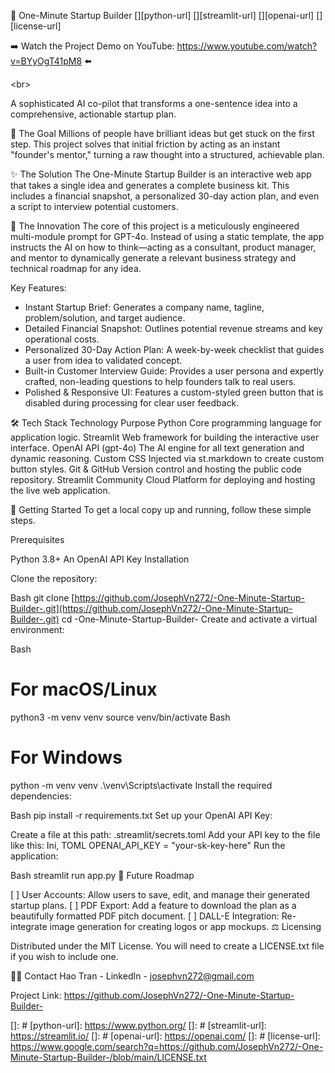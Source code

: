 🚀 One-Minute Startup Builder
[][python-url]
[][streamlit-url]
[][openai-url]
[][license-url]

➡️ Watch the Project Demo on YouTube: https://www.youtube.com/watch?v=BYyOgT41pM8 ⬅️

&lt;br>

A sophisticated AI co-pilot that transforms a one-sentence idea into a comprehensive, actionable startup plan.

🎯 The Goal
Millions of people have brilliant ideas but get stuck on the first step. This project solves that initial friction by acting as an instant "founder's mentor," turning a raw thought into a structured, achievable plan.

✨ The Solution
The One-Minute Startup Builder is an interactive web app that takes a single idea and generates a complete business kit. This includes a financial snapshot, a personalized 30-day action plan, and even a script to interview potential customers.

🧠 The Innovation
The core of this project is a meticulously engineered multi-module prompt for GPT-4o. Instead of using a static template, the app instructs the AI on how to think—acting as a consultant, product manager, and mentor to dynamically generate a relevant business strategy and technical roadmap for any idea.

Key Features:

- Instant Startup Brief: Generates a company name, tagline, problem/solution, and target audience.
- Detailed Financial Snapshot: Outlines potential revenue streams and key operational costs.
- Personalized 30-Day Action Plan: A week-by-week checklist that guides a user from idea to validated concept.
- Built-in Customer Interview Guide: Provides a user persona and expertly crafted, non-leading questions to help founders talk to real users.
- Polished & Responsive UI: Features a custom-styled green button that is disabled during processing for clear user feedback.

🛠️ Tech Stack
Technology	Purpose
Python	Core programming language for application logic.
Streamlit	Web framework for building the interactive user interface.
OpenAI API (gpt-4o)	The AI engine for all text generation and dynamic reasoning.
Custom CSS	Injected via st.markdown to create custom button styles.
Git & GitHub	Version control and hosting the public code repository.
Streamlit Community Cloud	Platform for deploying and hosting the live web application.

🚀 Getting Started
To get a local copy up and running, follow these simple steps.

Prerequisites

Python 3.8+
An OpenAI API Key
Installation

Clone the repository:

Bash
git clone [https://github.com/JosephVn272/-One-Minute-Startup-Builder-.git](https://github.com/JosephVn272/-One-Minute-Startup-Builder-.git)
cd -One-Minute-Startup-Builder-
 Create and activate a virtual environment:

Bash
# For macOS/Linux
python3 -m venv venv
source venv/bin/activate
Bash
# For Windows
python -m venv venv
.\venv\Scripts\activate
 Install the required dependencies:

Bash
pip install -r requirements.txt
 Set up your OpenAI API Key:

Create a file at this path: .streamlit/secrets.toml
Add your API key to the file like this:
Ini, TOML
OPENAI_API_KEY = "your-sk-key-here"
 Run the application:

Bash
streamlit run app.py
🧭 Future Roadmap

[ ] User Accounts: Allow users to save, edit, and manage their generated startup plans.
[ ] PDF Export: Add a feature to download the plan as a beautifully formatted PDF pitch document.
[ ] DALL-E Integration: Re-integrate image generation for creating logos or app mockups.
⚖️ Licensing

Distributed under the MIT License. You will need to create a LICENSE.txt file if you wish to include one.

🧑‍💻 Contact
Hao Tran - LinkedIn - josephvn272@gmail.com

Project Link: https://github.com/JosephVn272/-One-Minute-Startup-Builder-

[]: #
[python-url]: https://www.python.org/
[]: #
[streamlit-url]: https://streamlit.io/
[]: #
[openai-url]: https://openai.com/
[]: #
[license-url]: https://www.google.com/search?q=https://github.com/JosephVn272/-One-Minute-Startup-Builder-/blob/main/LICENSE.txt
